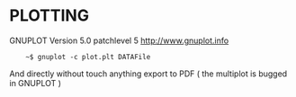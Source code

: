 # PLOTTING

GNUPLOT 
Version 5.0 patchlevel 5
http://www.gnuplot.info


```
	~$ gnuplot -c plot.plt DATAFile
```

And directly without touch anything export to PDF ( the multiplot is bugged in GNUPLOT )
